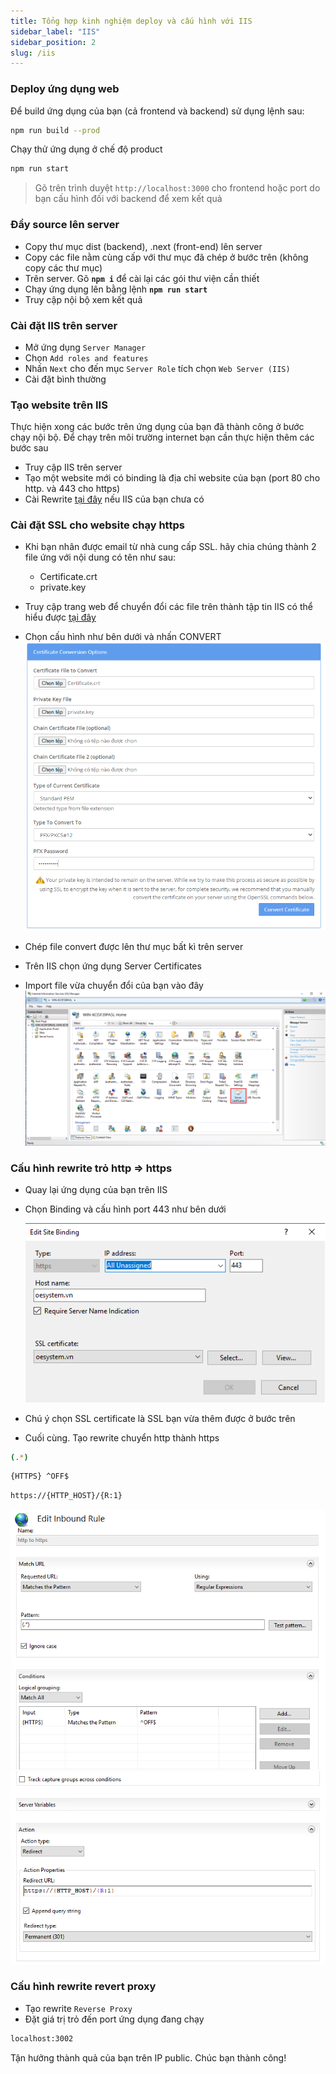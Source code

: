 ```yaml
---
title: Tổng hợp kinh nghiệm deploy và cấu hình với IIS
sidebar_label: "IIS"
sidebar_position: 2
slug: /iis
---
```


### Deploy ứng dụng web

Để build ứng dụng của bạn (cả frontend và backend) sử dụng lệnh sau:

```bash
npm run build --prod
```

Chạy thử ứng dụng ở chế độ product

```bash
npm run start
```

> Gõ trên trình duyệt `http://localhost:3000` cho frontend hoặc port do bạn cấu hình đối với backend để xem kết quả

### Đẩy source lên server

- Copy thư mục dist (backend), .next (front-end) lên server
- Copy các file nằm cùng cấp với thư mục đã chép ở bước trên (không copy các thư mục)
- Trên server. Gõ **`npm i`** để cài lại các gói thư viện cần thiết
- Chạy ứng dụng lên bằng lệnh **`npm run start`**
- Truy cập nội bộ xem kết quả

### Cài đặt IIS trên server

- Mở ứng dụng `Server Manager`
- Chọn `Add roles and features`
- Nhấn `Next` cho đến mục `Server Role` tích chọn `Web Server (IIS)`
- Cài đặt bình thường

### Tạo website trên IIS

Thực hiện xong các bước trên ứng dụng của bạn đã thành công ở bước chạy nội bộ. Để chạy trên môi trường internet bạn cần thực hiện thêm các bước sau

- Truy cập IIS trên server
- Tạo một website mới có binding là địa chỉ website của bạn (port 80 cho http. và 443 cho https)
- Cài Rewrite [tại đây][rewrite] nếu IIS của bạn chưa có

### Cài đặt SSL cho website chạy https

- Khi bạn nhân được email từ nhà cung cấp SSL. hãy chia chúng thành 2 file ứng với nội dung có tên như sau:

  - Certificate.crt
  - private.key

- Truy cập trang web để chuyển đổi các file trên thành tập tin IIS có thể hiểu được [tại đây][convert]
- Chọn cấu hình như bên dưới và nhấn CONVERT
  ![convert](./img/convert.png)
- Chép file convert được lên thư mục bất kì trên server
- Trên IIS chọn ứng dụng Server Certificates
- Import file vừa chuyển đổi của bạn vào đây
  ![server-crt](./img/server-crt.png)

### Cấu hình rewrite trỏ http => https

- Quay lại ứng dụng của bạn trên IIS
- Chọn Binding và cấu hình port 443 như bên dưới

  ![443](./img/443.png)

- Chú ý chọn SSL certificate là SSL bạn vừa thêm được ở bước trên
- Cuối cùng. Tạo rewrite chuyển http thành https

```bash
(.*)
```

```bash
{HTTPS} ^OFF$
```

```bash
https://{HTTP_HOST}/{R:1}
```

![rule-http](./img/rule-http-1.png)
![rule-http](./img/rule-http-2.png)

### Cấu hình rewrite revert proxy

- Tạo rewrite `Reverse Proxy`
- Đặt giá trị trỏ đến port ứng dụng đang chạy

```bash
localhost:3002
```

Tận hưởng thành quả của bạn trên IP public. Chúc bạn thành công!

[rewrite]: https://www.iis.net/downloads/microsoft/url-rewrite
[convert]: https://www.sslshopper.com/ssl-converter.html
